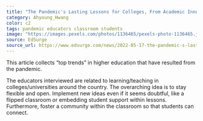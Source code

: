 ```yaml
---
title: "The Pandemic's Lasting Lessons for Colleges, From Academic Innovation Leaders"
category: Ahyoung_Hwang
color: c2
tags: pandemic educators classroom students
image: "https://images.pexels.com/photos/1136465/pexels-photo-1136465.jpeg?auto=compress&cs=tinysrgb&w=1260&h=750&dpr=1"
source: EdSurge
source_url: https://www.edsurge.com/news/2022-05-17-the-pandemic-s-lasting-lessons-for-colleges-from-academic-innovation-leaders
---
```


This article collects “top trends” in higher education that have resulted from the pandemic.
<!--more-->

The educators interviewed are related to learning/teaching in colleges/universities around the country.
The overarching idea is to stay flexible and open.
Implement new ideas even if it seems doubtful, like a flipped classroom or embedding student support within lessons.
Furthermore, foster a community within the classroom so that students can connect.

